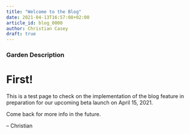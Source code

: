 ```yaml
---
title: "Welcome to the Blog"
date: 2021-04-13T16:57:08+02:00
article_id: blog_0000
author: Christian Casey
draft: true
---
```


### Garden Description <!-- HACK! Needed to make the summary display correctly. -->

# First!

This is a test page to check on the implementation of the blog feature in preparation for our upcoming beta launch on April 15, 2021.

Come back for more info in the future.

– Christian
